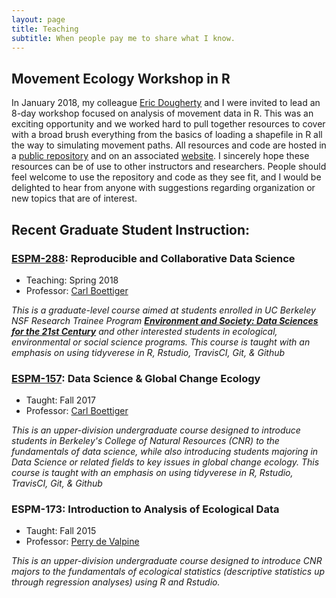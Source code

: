 ```yaml
---
layout: page
title: Teaching
subtitle: When people pay me to share what I know. 
---
```


## Movement Ecology Workshop in R 

In January 2018, my colleague [Eric Dougherty](https://ourenvironment.berkeley.edu/people/eric-dougherty) and I were invited to lead an 8-day workshop focused on
analysis of movement data in R. This was an exciting opportunity and we worked hard to pull together resources to cover with a broad brush everything from the basics of loading a
shapefile in R all the way to simulating movement paths. All resources and code are hosted in a [public repository](https://github.com/dpseidel/MovEco-R-Workshop) 
and on an associated [website](http://dpseidel.github.io/MovEco-R-Workshop). I sincerely hope these resources can be of use to other instructors and researchers. People should feel welcome to use the repository and code 
as they see fit, and I would be delighted to hear from anyone with suggestions regarding organization or new topics that are of interest. 


## Recent Graduate Student Instruction:
### [ESPM-288](https://espm-288.carlboettiger.info): Reproducible and Collaborative Data Science

- Teaching: Spring 2018
- Professor: [Carl Boettiger](https://www.twitter.com/cboettig)

_This is a graduate-level course aimed at students enrolled in UC Berkeley
NSF Research Trainee Program [**Environment and Society: Data Sciences
for the 21st Century**](http://ds421.berkeley.edu) and other interested
students in ecological, environmental or social science programs. This course is taught with an 
emphasis on using tidyverese in R, Rstudio, TravisCI, Git, & Github_

### [ESPM-157](https://espm-157.carlboettiger.info/): Data Science & Global Change Ecology 

- Taught: Fall 2017
- Professor: [Carl Boettiger](https://www.twitter.com/cboettig)

_This is an upper-division undergraduate course designed to introduce students in 
Berkeley's College of Natural Resources (CNR) to the fundamentals
of data science, while also introducing students majoring in Data Science or related fields to key issues
in global change ecology. This course is taught with an emphasis on using tidyverese in R, Rstudio, TravisCI, Git, & Github_

### ESPM-173: Introduction to Analysis of Ecological Data

- Taught: Fall 2015
- Professor: [Perry de Valpine](https://nature.berkeley.edu/~pdevalpine/)

_This is an upper-division undergraduate course designed to introduce CNR majors to the fundamentals
of ecological statistics (descriptive statistics up through regression analyses) using R and Rstudio._
